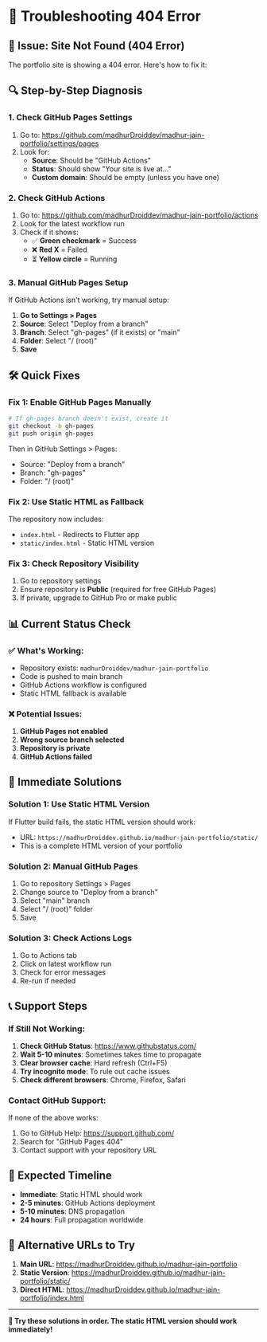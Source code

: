 # 🔧 Troubleshooting 404 Error

## 🚨 Issue: Site Not Found (404 Error)

The portfolio site is showing a 404 error. Here's how to fix it:

## 🔍 Step-by-Step Diagnosis

### 1. Check GitHub Pages Settings

1. Go to: https://github.com/madhurDroiddev/madhur-jain-portfolio/settings/pages
2. Look for:
   - **Source**: Should be "GitHub Actions"
   - **Status**: Should show "Your site is live at..."
   - **Custom domain**: Should be empty (unless you have one)

### 2. Check GitHub Actions

1. Go to: https://github.com/madhurDroiddev/madhur-jain-portfolio/actions
2. Look for the latest workflow run
3. Check if it shows:
   - ✅ **Green checkmark** = Success
   - ❌ **Red X** = Failed
   - ⏳ **Yellow circle** = Running

### 3. Manual GitHub Pages Setup

If GitHub Actions isn't working, try manual setup:

1. **Go to Settings > Pages**
2. **Source**: Select "Deploy from a branch"
3. **Branch**: Select "gh-pages" (if it exists) or "main"
4. **Folder**: Select "/ (root)"
5. **Save**

## 🛠️ Quick Fixes

### Fix 1: Enable GitHub Pages Manually

```bash
# If gh-pages branch doesn't exist, create it
git checkout -b gh-pages
git push origin gh-pages
```

Then in GitHub Settings > Pages:
- Source: "Deploy from a branch"
- Branch: "gh-pages"
- Folder: "/ (root)"

### Fix 2: Use Static HTML as Fallback

The repository now includes:
- `index.html` - Redirects to Flutter app
- `static/index.html` - Static HTML version

### Fix 3: Check Repository Visibility

1. Go to repository settings
2. Ensure repository is **Public** (required for free GitHub Pages)
3. If private, upgrade to GitHub Pro or make public

## 📊 Current Status Check

### ✅ What's Working:
- Repository exists: `madhurDroiddev/madhur-jain-portfolio`
- Code is pushed to main branch
- GitHub Actions workflow is configured
- Static HTML fallback is available

### ❌ Potential Issues:
1. **GitHub Pages not enabled**
2. **Wrong source branch selected**
3. **Repository is private**
4. **GitHub Actions failed**

## 🚀 Immediate Solutions

### Solution 1: Use Static HTML Version

If Flutter build fails, the static HTML version should work:
- URL: `https://madhurDroiddev.github.io/madhur-jain-portfolio/static/`
- This is a complete HTML version of your portfolio

### Solution 2: Manual GitHub Pages

1. Go to repository Settings > Pages
2. Change source to "Deploy from a branch"
3. Select "main" branch
4. Select "/ (root)" folder
5. Save

### Solution 3: Check Actions Logs

1. Go to Actions tab
2. Click on latest workflow run
3. Check for error messages
4. Re-run if needed

## 📞 Support Steps

### If Still Not Working:

1. **Check GitHub Status**: https://www.githubstatus.com/
2. **Wait 5-10 minutes**: Sometimes takes time to propagate
3. **Clear browser cache**: Hard refresh (Ctrl+F5)
4. **Try incognito mode**: To rule out cache issues
5. **Check different browsers**: Chrome, Firefox, Safari

### Contact GitHub Support:

If none of the above works:
1. Go to GitHub Help: https://support.github.com/
2. Search for "GitHub Pages 404"
3. Contact support with your repository URL

## 🎯 Expected Timeline

- **Immediate**: Static HTML should work
- **2-5 minutes**: GitHub Actions deployment
- **5-10 minutes**: DNS propagation
- **24 hours**: Full propagation worldwide

## 📱 Alternative URLs to Try

1. **Main URL**: https://madhurDroiddev.github.io/madhur-jain-portfolio
2. **Static Version**: https://madhurDroiddev.github.io/madhur-jain-portfolio/static/
3. **Direct HTML**: https://madhurDroiddev.github.io/madhur-jain-portfolio/index.html

---

**🔧 Try these solutions in order. The static HTML version should work immediately!**